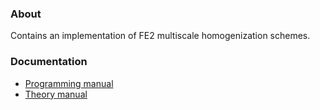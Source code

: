 ### About
Contains an implementation of FE2 multiscale homogenization schemes.

### Documentation
- [Programming manual](programming.md)
- [Theory manual](theory.md)
